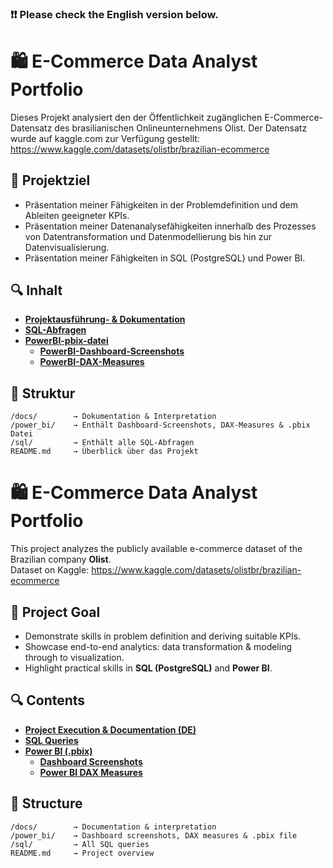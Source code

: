 
### ❗❗ Please check the English version below.

# 🛍️ E-Commerce Data Analyst Portfolio

Dieses Projekt analysiert den der Öffentlichkeit zugänglichen E-Commerce-Datensatz des brasilianischen Onlineunternehmens Olist. Der Datensatz wurde auf kaggle.com zur Verfügung gestellt: https://www.kaggle.com/datasets/olistbr/brazilian-ecommerce

## 📌 Projektziel

- Präsentation meiner Fähigkeiten in der Problemdefinition und dem Ableiten geeigneter KPIs.
- Präsentation meiner Datenanalysefähigkeiten innerhalb des Prozesses von Datentransformation und Datenmodellierung bis hin zur Datenvisualisierung.
- Präsentation meiner Fähigkeiten in SQL (PostgreSQL) und Power BI.

## 🔍 Inhalt

- [**Projektausführung- & Dokumentation**](./docs/project_documentation_%5BDEUTSCH%5D.md)
- [**SQL-Abfragen**](./sql/)
- [**PowerBI-pbix-datei**](./power_bi/pbix_file/)
  - [**PowerBI-Dashboard-Screenshots**](./power_bi/screenshots/)
  - [**PowerBI-DAX-Measures**](./power_bi/dax_measures/dax_measures.md)

## 📂 Struktur

```plaintext
/docs/        → Dokumentation & Interpretation
/power_bi/    → Enthält Dashboard-Screenshots, DAX-Measures & .pbix Datei
/sql/         → Enthält alle SQL-Abfragen  
README.md     → Überblick über das Projekt
```

# 🛍️ E-Commerce Data Analyst Portfolio

This project analyzes the publicly available e-commerce dataset of the Brazilian company **Olist**.  
Dataset on Kaggle: https://www.kaggle.com/datasets/olistbr/brazilian-ecommerce

## 📌 Project Goal

- Demonstrate skills in problem definition and deriving suitable KPIs.
- Showcase end-to-end analytics: data transformation & modeling through to visualization.
- Highlight practical skills in **SQL (PostgreSQL)** and **Power BI**.

## 🔍 Contents

- [**Project Execution & Documentation (DE)**](./docs/project_documentation_%5BENGLISH%5D.md)
- [**SQL Queries**](./sql/)
- [**Power BI (.pbix)**](./power_bi/pbix_file/)
  - [**Dashboard Screenshots**](./power_bi/screenshots/)
  - [**Power BI DAX Measures**](./power_bi/dax_measures/dax_measures.md)

## 📂 Structure

```plaintext
/docs/        → Documentation & interpretation
/power_bi/    → Dashboard screenshots, DAX measures & .pbix file
/sql/         → All SQL queries
README.md     → Project overview
```

